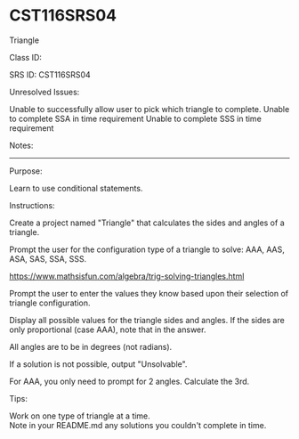 # CST116SRS04
Triangle


Class ID: 

SRS ID: CST116SRS04

Unresolved Issues:  

Unable to successfully allow user to pick which triangle to complete.
Unable to complete SSA in time requirement
Unable to complete SSS in time requirement

Notes: 




---

Purpose:  

Learn to use conditional statements. 



Instructions:  

Create a project named "Triangle" that calculates the sides and angles of a triangle.  

Prompt the user for the configuration type of a triangle to solve: AAA, AAS, ASA, SAS, SSA, SSS.  

https://www.mathsisfun.com/algebra/trig-solving-triangles.html

Prompt the user to enter the values they know based upon their selection of triangle configuration.  

Display all possible values for the triangle sides and angles. If the sides are only proportional (case AAA), note that in the answer.  

All angles are to be in degrees (not radians).  

If a solution is not possible, output "Unsolvable".  

For AAA, you only need to prompt for 2 angles. Calculate the 3rd.  

Tips:  

Work on one type of triangle at a time.  
Note in your README.md any solutions you couldn't complete in time. 
